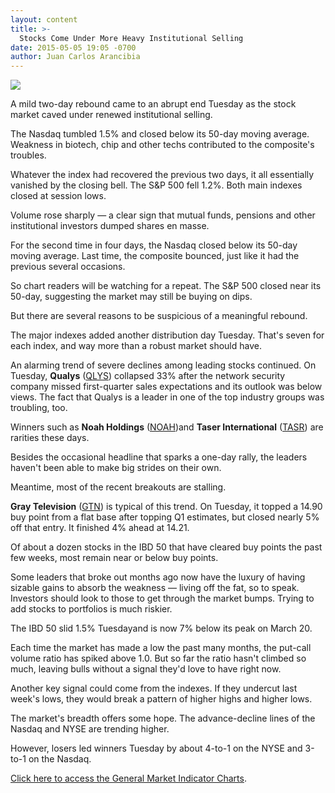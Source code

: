 ```yaml
---
layout: content
title: >-
  Stocks Come Under More Heavy Institutional Selling
date: 2015-05-05 19:05 -0700
author: Juan Carlos Arancibia
---
```






![](https://www.investors.com/wp-content/uploads/ibd-migrated-images/MPv_150506_635664360638332800.png)









A mild two-day rebound came to an abrupt end Tuesday as the stock market caved under renewed institutional selling.

  

The Nasdaq tumbled 1.5% and closed below its 50-day moving average. Weakness in biotech, chip and other techs contributed to the composite's troubles.

  

Whatever the index had recovered the previous two days, it all essentially vanished by the closing bell. The S&P 500 fell 1.2%. Both main indexes closed at session lows.

  

Volume rose sharply — a clear sign that mutual funds, pensions and other institutional investors dumped shares en masse.

  

For the second time in four days, the Nasdaq closed below its 50-day moving average. Last time, the composite bounced, just like it had the previous several occasions.

  

So chart readers will be watching for a repeat. The S&P 500 closed near its 50-day, suggesting the market may still be buying on dips.

  

But there are several reasons to be suspicious of a meaningful rebound.

  

The major indexes added another distribution day Tuesday. That's seven for each index, and way more than a robust market should have.

  

An alarming trend of severe declines among leading stocks continued. On Tuesday, **Qualys** ([QLYS](https://research.investors.com/quote.aspx?symbol=QLYS)) collapsed 33% after the network security company missed first-quarter sales expectations and its outlook was below views. The fact that Qualys is a leader in one of the top industry groups was troubling, too.

  

Winners such as **Noah Holdings** ([NOAH](https://research.investors.com/quote.aspx?symbol=NOAH))and **Taser International** ([TASR](https://research.investors.com/quote.aspx?symbol=TASR)) are rarities these days.

  

Besides the occasional headline that sparks a one-day rally, the leaders haven't been able to make big strides on their own.

  

Meantime, most of the recent breakouts are stalling.

  

**Gray Television** ([GTN](https://research.investors.com/quote.aspx?symbol=GTN)) is typical of this trend. On Tuesday, it topped a 14.90 buy point from a flat base after topping Q1 estimates, but closed nearly 5% off that entry. It finished 4% ahead at 14.21.

  

Of about a dozen stocks in the IBD 50 that have cleared buy points the past few weeks, most remain near or below buy points.

  

Some leaders that broke out months ago now have the luxury of having sizable gains to absorb the weakness — living off the fat, so to speak. Investors should look to those to get through the market bumps. Trying to add stocks to portfolios is much riskier.

  

The IBD 50 slid 1.5% Tuesdayand is now 7% below its peak on March 20.

  

Each time the market has made a low the past many months, the put-call volume ratio has spiked above 1.0. But so far the ratio hasn't climbed so much, leaving bulls without a signal they'd love to have right now.

  

Another key signal could come from the indexes. If they undercut last week's lows, they would break a pattern of higher highs and higher lows.

  

The market's breadth offers some hope. The advance-decline lines of the Nasdaq and NYSE are trending higher.

  

However, losers led winners Tuesday by about 4-to-1 on the NYSE and 3-to-1 on the Nasdaq.

  

[Click here to access the General Market Indicator Charts](https://www.investors.com/pdf/GMI_050615.pdf).




